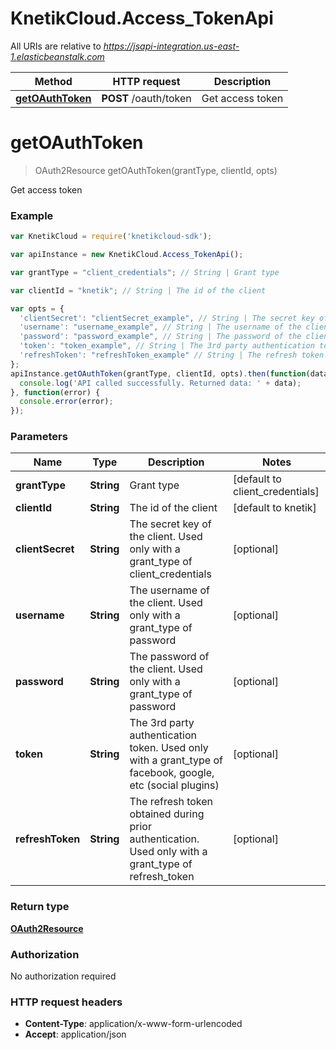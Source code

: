 # KnetikCloud.Access_TokenApi

All URIs are relative to *https://jsapi-integration.us-east-1.elasticbeanstalk.com*

Method | HTTP request | Description
------------- | ------------- | -------------
[**getOAuthToken**](Access_TokenApi.md#getOAuthToken) | **POST** /oauth/token | Get access token


<a name="getOAuthToken"></a>
# **getOAuthToken**
> OAuth2Resource getOAuthToken(grantType, clientId, opts)

Get access token

### Example
```javascript
var KnetikCloud = require('knetikcloud-sdk');

var apiInstance = new KnetikCloud.Access_TokenApi();

var grantType = "client_credentials"; // String | Grant type

var clientId = "knetik"; // String | The id of the client

var opts = { 
  'clientSecret': "clientSecret_example", // String | The secret key of the client.  Used only with a grant_type of client_credentials
  'username': "username_example", // String | The username of the client. Used only with a grant_type of password
  'password': "password_example", // String | The password of the client. Used only with a grant_type of password
  'token': "token_example", // String | The 3rd party authentication token. Used only with a grant_type of facebook, google, etc (social plugins)
  'refreshToken': "refreshToken_example" // String | The refresh token obtained during prior authentication. Used only with a grant_type of refresh_token
};
apiInstance.getOAuthToken(grantType, clientId, opts).then(function(data) {
  console.log('API called successfully. Returned data: ' + data);
}, function(error) {
  console.error(error);
});

```

### Parameters

Name | Type | Description  | Notes
------------- | ------------- | ------------- | -------------
 **grantType** | **String**| Grant type | [default to client_credentials]
 **clientId** | **String**| The id of the client | [default to knetik]
 **clientSecret** | **String**| The secret key of the client.  Used only with a grant_type of client_credentials | [optional] 
 **username** | **String**| The username of the client. Used only with a grant_type of password | [optional] 
 **password** | **String**| The password of the client. Used only with a grant_type of password | [optional] 
 **token** | **String**| The 3rd party authentication token. Used only with a grant_type of facebook, google, etc (social plugins) | [optional] 
 **refreshToken** | **String**| The refresh token obtained during prior authentication. Used only with a grant_type of refresh_token | [optional] 

### Return type

[**OAuth2Resource**](OAuth2Resource.md)

### Authorization

No authorization required

### HTTP request headers

 - **Content-Type**: application/x-www-form-urlencoded
 - **Accept**: application/json

